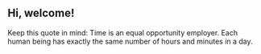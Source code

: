 ## Hi, welcome!

Keep this quote in mind: 
Time is an equal opportunity employer. 
Each human being has exactly the same number of hours and minutes in a day. 
